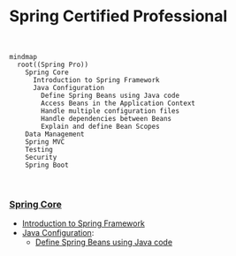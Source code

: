 # Spring Certified Professional

<br>

```mermaid
mindmap
  root((Spring Pro))
    Spring Core
      Introduction to Spring Framework
      Java Configuration
        Define Spring Beans using Java code 
        Access Beans in the Application Context
        Handle multiple configuration files
        Handle dependencies between Beans
        Explain and define Bean Scopes
    Data Management
    Spring MVC
    Testing
    Security
    Spring Boot
```

<br>

### [Spring Core](../01-spring-core)
* [Introduction to Spring Framework]()
* [Java Configuration]():
  * [Define Spring Beans using Java code]()